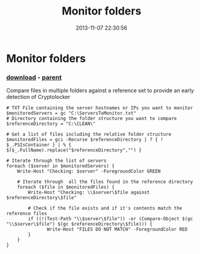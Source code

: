 ﻿---
pid:            4591
poster:         dfsdiag
title:          Monitor folders
date:           2013-11-07 22:30:56
format:         posh
parent:         4590
parent:         4590

---

# Monitor folders

### [download](4591.ps1) - [parent](4590.md)

Compare files in multiple folders against a reference set to provide an early detection of Cryptolocker

```posh
# TXT File containing the server hostnames or IPs you want to monitor
$monitoredServers = gc "C:\ServersToMonitor.txt"
# Directory containing the folder structure you want to compare
$referenceDirectory = "C:\CLEAN\"

# Get a list of files including the relative folder structure
$monitoredFiles = gci -Recurse $referenceDirectory | ? { ! $_.PSIsContainer } | % { $($_.FullName).replace("$referenceDirectory","") }

# Iterate through the list of servers
foreach ($server in $monitoredServers) {
    Write-Host "Checking: $server" -ForegroundColor GREEN
    
    # Iterate through  all the files found in the reference directory
    foreach ($file in $monitoredFiles) {
        Write-Host "Checking: \\$server\$file against $referenceDirectory\$file"
        
        # Check if the file exists and if it's contents match the reference files
        if ((!(Test-Path "\\$server\$file")) -or (Compare-Object $(gc "\\$server\$file") $(gc $referenceDirectory\$file))) {
               Write-Host "FILES DO NOT MATCH" -ForegroundColor RED
        }
    }
}
```
